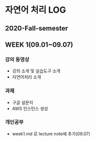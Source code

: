# 자연어 처리 LOG

## 2020-Fall-semester 

## WEEK 1(09.01~09.07)
### 강의 동영상
- 강의 소개 및 실습도구 소개
- 자연어처리 소개
### 과제
- 구글 설문지
- AWS 인스턴스 생성
### 개인공부
- week1.md 로 lecture note에 추가(09.07)

